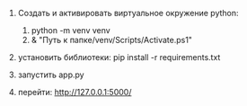 1) Создать и активировать виртуальное окружение python:
    1. python -m venv venv
    2. & "Путь к папке/venv/Scripts/Activate.ps1"

2) установить библиотеки: pip install -r requirements.txt

3) запустить app.py

4) перейти: http://127.0.0.1:5000/
